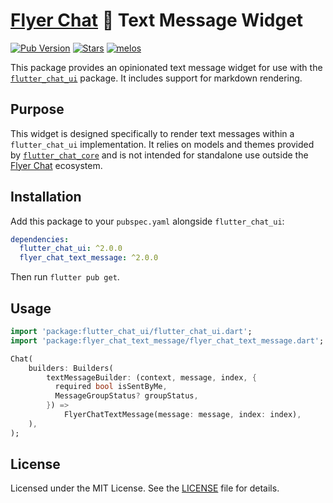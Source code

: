 # [Flyer Chat](https://flyer.chat) 💬 Text Message Widget 

[![Pub Version](https://img.shields.io/pub/v/flyer_chat_text_message?logo=flutter&color=orange)](https://pub.dev/packages/flyer_chat_text_message) [![Stars](https://img.shields.io/github/stars/flyerhq/flutter_chat_ui?style=flat&color=orange&logo=github)](https://github.com/flyerhq/flutter_chat_ui/stargazers) [![melos](https://img.shields.io/badge/maintained%20with-melos-ffffff.svg?color=orange)](https://github.com/invertase/melos)

This package provides an opinionated text message widget for use with the [`flutter_chat_ui`](https://github.com/flyerhq/flutter_chat_ui/tree/main/packages/flutter_chat_ui) package. It includes support for markdown rendering.

## Purpose

This widget is designed specifically to render text messages within a `flutter_chat_ui` implementation. It relies on models and themes provided by [`flutter_chat_core`](https://github.com/flyerhq/flutter_chat_ui/tree/main/packages/flutter_chat_core) and is not intended for standalone use outside the [Flyer Chat](https://flyer.chat) ecosystem.

## Installation

Add this package to your `pubspec.yaml` alongside `flutter_chat_ui`:

```yaml
dependencies:
  flutter_chat_ui: ^2.0.0
  flyer_chat_text_message: ^2.0.0
```

Then run `flutter pub get`.

## Usage

```dart
import 'package:flutter_chat_ui/flutter_chat_ui.dart';
import 'package:flyer_chat_text_message/flyer_chat_text_message.dart';

Chat(
    builders: Builders(
        textMessageBuilder: (context, message, index, {
          required bool isSentByMe,
          MessageGroupStatus? groupStatus,
        }) =>
            FlyerChatTextMessage(message: message, index: index),
    ),
);
```

## License

Licensed under the MIT License. See the [LICENSE](https://github.com/flyerhq/flutter_chat_ui/blob/main/packages/flyer_chat_text_message/LICENSE) file for details.
